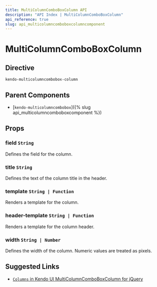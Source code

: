 ```yaml
---
title: MultiColumnComboBoxColumn API
description: "API Index | MultiColumnComboBoxColumn"
api_reference: true
slug: api_multicolumncomboboxcolumncomponent
---
```


# MultiColumnComboBoxColumn

## Directive

`kendo-multicolumncombobox-column`

## Parent Components

* [`kendo-multicolumncombobox`]({% slug api_multicolumncomboboxcomponent %})

## Props

### field `String`

Defines the field for the column.

### title `String`

Defines the text of the column title in the header.

### template `String | Function`

Renders a template for the column.

### header-template `String | Function`

Renders a template for the column header.

### width `String | Number`

Defines the width of the column. Numeric values are treated as pixels.

## Suggested Links

* [`Columns` in Kendo UI MultiColumnComboBoxColumn for jQuery](https://docs.telerik.com/kendo-ui/api/javascript/ui/multicolumncombobox/configuration/columns)
